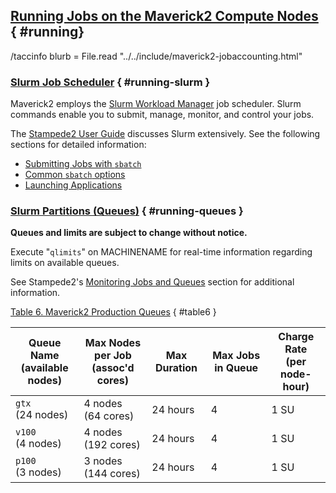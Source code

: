 ## [Running Jobs on the Maverick2 Compute Nodes](#running) { #running}

/taccinfo blurb
= File.read "../../include/maverick2-jobaccounting.html"

### [Slurm Job Scheduler](#running-slurm) { #running-slurm }

Maverick2 employs the [Slurm Workload Manager](http://schedmd.com) job scheduler.  Slurm commands enable you to submit, manage, monitor, and control your jobs.  

The [Stampede2 User Guide](/user-guides/stampede2) discusses Slurm extensively.  See the following sections for detailed information:

* [Submitting Jobs with `sbatch`](/user-guides/stampede2#running-sbatch)
* [Common `sbatch` options](/user-guides/stampede2#table6)
* [Launching Applications](/user-guides/stampede2#launching-applications)

### [Slurm Partitions (Queues)](#running-queues) { #running-queues }

**Queues and limits are subject to change without notice.** 

Execute "`qlimits`" on MACHINENAME for real-time information regarding limits on available queues.

See Stampede2's [Monitoring Jobs and Queues](/user-guides/stampede2#monitoring) section for additional information.

[Table 6. Maverick2 Production Queues](#table6) { #table6 }

Queue Name<br>(available nodes) | Max Nodes per Job<br /> (assoc'd cores)  | Max Duration  | Max Jobs in Queue  | Charge Rate<br /> (per node-hour) 
--- | --- | --- | --- | ---
<code>gtx</code><br>(24 nodes) | 4 nodes<br /> (64 cores) | 24 hours | 4 | 1 SU
<code>v100</code><br>(4 nodes) | 4 nodes<br>(192 cores) | 24 hours | 4 | 1 SU
<code>p100</code><br>(3 nodes) | 3 nodes<br /> (144 cores) | 24 hours | 4 | 1 SU



